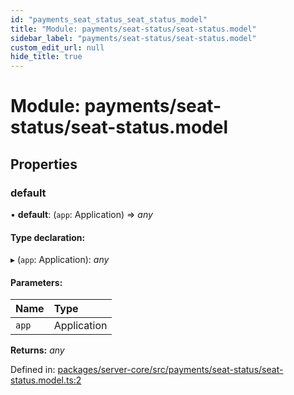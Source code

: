 ```yaml
---
id: "payments_seat_status_seat_status_model"
title: "Module: payments/seat-status/seat-status.model"
sidebar_label: "payments/seat-status/seat-status.model"
custom_edit_url: null
hide_title: true
---
```


# Module: payments/seat-status/seat-status.model

## Properties

### default

• **default**: (`app`: Application) => *any*

#### Type declaration:

▸ (`app`: Application): *any*

#### Parameters:

| Name | Type |
| :------ | :------ |
| `app` | Application |

**Returns:** *any*

Defined in: [packages/server-core/src/payments/seat-status/seat-status.model.ts:2](https://github.com/xr3ngine/xr3ngine/blob/7e8e151f1/packages/server-core/src/payments/seat-status/seat-status.model.ts#L2)
